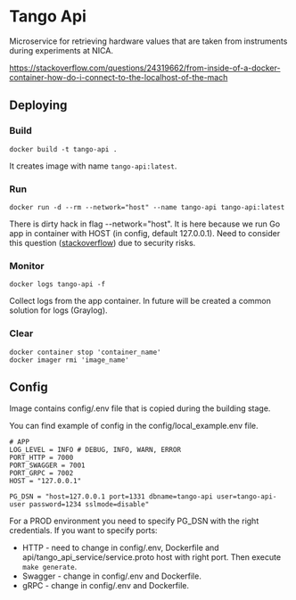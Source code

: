 # Tango Api

Microservice for retrieving hardware values ​​that are taken from instruments during experiments at NICA.

https://stackoverflow.com/questions/24319662/from-inside-of-a-docker-container-how-do-i-connect-to-the-localhost-of-the-mach

## Deploying

### Build
```
docker build -t tango-api .
```
It creates image with name ```tango-api:latest```.

### Run
```
docker run -d --rm --network="host" --name tango-api tango-api:latest
```
There is dirty hack in flag --network="host". It is here because we run Go app in container with HOST (in config, default 127.0.0.1). Need to consider this question ([stackoverflow](https://stackoverflow.com/questions/24319662/from-inside-of-a-docker-container-how-do-i-connect-to-the-localhost-of-the-mach)) due to security risks.

### Monitor
```
docker logs tango-api -f
```
Collect logs from the app container. In future will be created a common solution for logs (Graylog).

### Clear
```
docker container stop 'container_name'
docker imager rmi 'image_name'
```

## Config
Image contains config/.env file that is copied during the building stage. 

You can find example of config in the config/local_example.env file. 
```
# APP
LOG_LEVEL = INFO # DEBUG, INFO, WARN, ERROR
PORT_HTTP = 7000
PORT_SWAGGER = 7001
PORT_GRPC = 7002
HOST = "127.0.0.1"

PG_DSN = "host=127.0.0.1 port=1331 dbname=tango-api user=tango-api-user password=1234 sslmode=disable"
```

For a PROD environment you need to specify PG_DSN with the right credentials. If you want to specify  ports:
* HTTP - need to change in config/.env, Dockerfile and api/tango_api_service/service.proto host with right port. Then execute ```make generate```.
* Swagger - change in config/.env and Dockerfile.
* gRPC - change in config/.env and Dockerfile.
